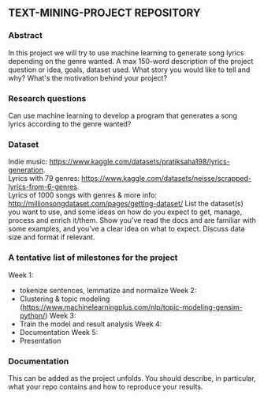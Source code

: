 ## TEXT-MINING-PROJECT REPOSITORY

### Abstract
In this project we will try to use machine learning to generate song lyrics depending on the genre wanted. 
A max 150-word description of the project question or idea, goals, dataset used. What story you would like to tell and why? What's the motivation behind your project?

### Research questions
Can use machine learning to develop a program that generates a song lyrics according to the genre wanted?

### Dataset
Indie music: https://www.kaggle.com/datasets/pratiksaha198/lyrics-generation.          
Lyrics with 79 genres: https://www.kaggle.com/datasets/neisse/scrapped-lyrics-from-6-genres.      
Lyrics of 1000 songs with genres & more info: http://millionsongdataset.com/pages/getting-dataset/
List the dataset(s) you want to use, and some ideas on how do you expect to get, manage, process and enrich it/them. Show you've read the docs and are familiar with some examples, and you've a clear idea on what to expect. Discuss data size and format if relevant.

### A tentative list of milestones for the project
Week 1:
- tokenize sentences, lemmatize and normalize
Week 2: 
- Clustering & topic modeling (https://www.machinelearningplus.com/nlp/topic-modeling-gensim-python/)
Week 3: 
- Train the model and result analysis
Week 4: 
- Documentation
Week 5: 
- Presentation

### Documentation
This can be added as the project unfolds. You should describe, in particular, what your repo contains and how to reproduce your results.
